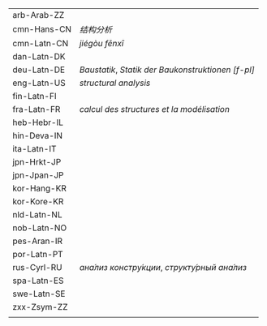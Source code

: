 | | |
|-|-|
| arb-Arab-ZZ |  |
| cmn-Hans-CN | _结构分析_ |
| cmn-Latn-CN | _jiégòu fēnxī_ |
| dan-Latn-DK |  |
| deu-Latn-DE | _Baustatik_, _Statik der Baukonstruktionen [f-pl]_ |
| eng-Latn-US | _structural analysis_ |
| fin-Latn-FI |  |
| fra-Latn-FR | _calcul des structures et la modélisation_ |
| heb-Hebr-IL |  |
| hin-Deva-IN |  |
| ita-Latn-IT |  |
| jpn-Hrkt-JP |  |
| jpn-Jpan-JP |  |
| kor-Hang-KR |  |
| kor-Kore-KR |  |
| nld-Latn-NL |  |
| nob-Latn-NO |  |
| pes-Aran-IR |  |
| por-Latn-PT |  |
| rus-Cyrl-RU | _ана́лиз констру́кции_, _структу́рный ана́лиз_ |
| spa-Latn-ES |  |
| swe-Latn-SE |  |
| zxx-Zsym-ZZ |  |
|  |  |
